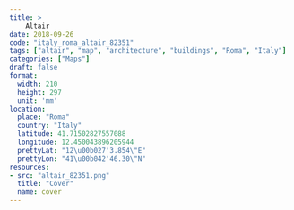 ```yaml
---
title: > 
    Altair
date: 2018-09-26
code: "italy_roma_altair_82351"
tags: ["altair", "map", "architecture", "buildings", "Roma", "Italy"]
categories: ["Maps"]
draft: false
format:
  width: 210
  height: 297
  unit: 'mm'
location:
  place: "Roma"
  country: "Italy"
  latitude: 41.71502827557088
  longitude: 12.450043896205944
  prettyLat: "12\u00b027'3.854\"E"
  prettyLon: "41\u00b042'46.30\"N"
resources:
- src: "altair_82351.png"
  title: "Cover"
  name: cover
---
```

